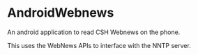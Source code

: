 AndroidWebnews
==============

An android application to read CSH Webnews on the phone.

This uses the WebNews APIs to interface with the NNTP server.
